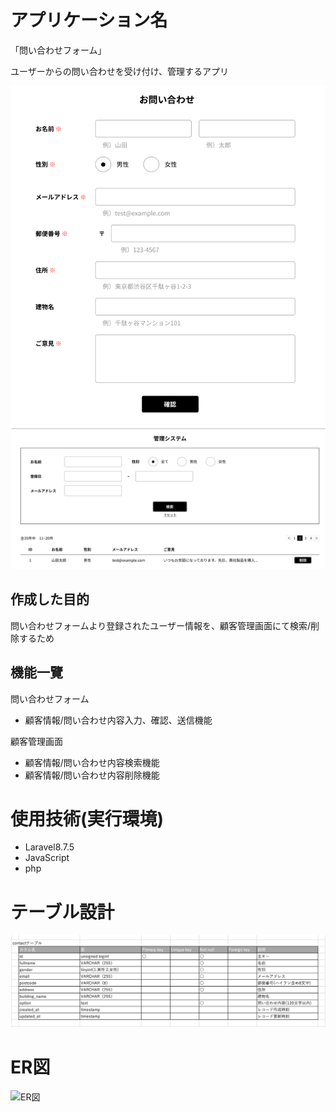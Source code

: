 # アプリケーション名
「問い合わせフォーム」

ユーザーからの問い合わせを受け付け、管理するアプリ

![トップページ1](./contact-form.png)
![トップページ2](./管理画面.png)

## 作成した目的
問い合わせフォームより登録されたユーザー情報を、顧客管理画面にて検索/削除するため

## 機能一覽
問い合わせフォーム
- 顧客情報/問い合わせ内容入力、確認、送信機能
  
顧客管理画面
- 顧客情報/問い合わせ内容検索機能
- 顧客情報/問い合わせ内容削除機能

# 使用技術(実行環境)
- Laravel8.7.5
- JavaScript
- php

# テーブル設計

![テーブル設計](./contact_table.png)

# ER図

![ER図](./ER図.png)
